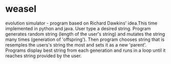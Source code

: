 # weasel
evolution simulator - program based on Richard Dawkins' idea.This time implemented in python and java.
User type a desired string. Program generates random string (length of the user's string) and mutates the string many times (generation of 'offspring'). Then program chooses string that is resemples the users's string the most and sets it as a new 'parent'. Programs display best string from each generation and runs in a loop until it reaches string provided by the user.
